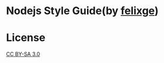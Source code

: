 # Nodejs Style Guide(by [felixge](https://github.com/felixge/node-style-guide))

# License

[CC BY-SA 3.0](http://creativecommons.org/licenses/by-sa/3.0/)

